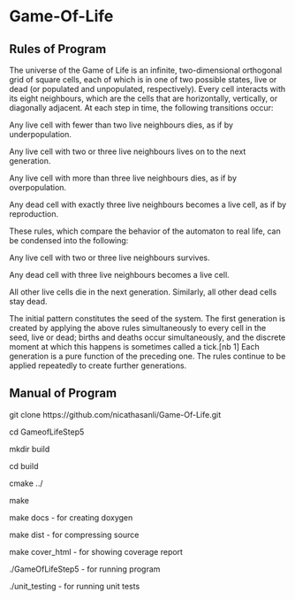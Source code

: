 <h1>Game-Of-Life
<h2>Rules of Program</h2>
The universe of the Game of Life is an infinite, two-dimensional orthogonal grid of square cells, each of which is in one of two possible states, live or dead (or populated and unpopulated, respectively). Every cell interacts with its eight neighbours, which are the cells that are horizontally, vertically, or diagonally adjacent. At each step in time, the following transitions occur:

  <p>Any live cell with fewer than two live neighbours dies, as if by underpopulation.</p>
  <p>Any live cell with two or three live neighbours lives on to the next generation.</p>
  <p>Any live cell with more than three live neighbours dies, as if by overpopulation.</p>
  <p>Any dead cell with exactly three live neighbours becomes a live cell, as if by reproduction.</p>
<p>These rules, which compare the behavior of the automaton to real life, can be condensed into the following:</p>

  <p>Any live cell with two or three live neighbours survives.</p>
  <p>Any dead cell with three live neighbours becomes a live cell.</p>
  <p>All other live cells die in the next generation. Similarly, all other dead cells stay dead.</p>
<p>The initial pattern constitutes the seed of the system. The first generation is created by applying the above rules simultaneously to every cell in the seed, live or dead; births and deaths occur simultaneously, and the discrete moment at which this happens is sometimes called a tick.[nb 1] Each generation is a pure function of the preceding one. The rules continue to be applied repeatedly to create further generations.</p>
  <h2>Manual of Program</h2>
  <p>git clone https://github.com/nicathasanli/Game-Of-Life.git
  <p>cd GameofLifeStep5</p>
  <p>mkdir build</p>
  <p>cd build</p>
  <p>cmake ../</p>
  <p>make</p>
  <p>make docs - for creating doxygen</p>
  <p>make dist - for compressing source</p>
  <p>make cover_html - for showing coverage report</p>
  <p>./GameOfLifeStep5 - for running program</p>
  <p>./unit_testing - for running unit tests</p>


